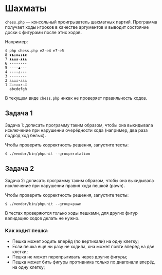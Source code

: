 Шахматы
=======

`chess.php` — консольный проигрыватель шахматных партий.
Программа получает ходы игроков в качестве аргументов и выводит
состояние доски с фигурами после этих ходов.

Например:

    $ php chess.php e2-e4 e7-e5
    8 ♜♞♝♛♚♝♞♜
    7 ♟♟♟♟-♟♟♟
    6 --------
    5 ----♟---
    4 ----♙---
    3 --------
    2 ♙♙♙♙-♙♙♙
    1 ♖♘♗♕♔♗♘♖
      abcdefgh

В текущем виде `chess.php` никак не проверяет правильность ходов.

## Задача 1

Задача 1: дописать программу таким образом, чтобы она выкидывала исключение
при нарушении очерёдности хода (например, два раза подряд ход белых).

Чтобы проверить корректность решения, запустите тесты:

    $ ./vendor/bin/phpunit --group=rotation

## Задача 2

Задача 2: дописать программу таким образом, чтобы она выкидывала исключение
при нарушении правил хода пешкой (pawn).

Чтобы проверить корректность решения, запустите тесты:

    $ ./vendor/bin/phpunit --group=pawn

В тестах проверяются только ходы пешками, для других фигур валидацию ходов делать не нужно.

### Как ходит пешка

 * Пешка может ходить вперёд (по вертикали) на одну клетку;
 * Если пешка ещё ни разу не ходила, она может пойти вперёд на две клетки;
 * Пешка не может перепрыгивать через другие фигуры;
 * Пешка может бить фигуры противника только по диагонали вперёд на одну клетку;
